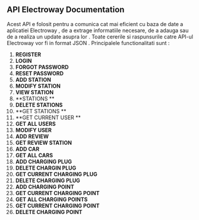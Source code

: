   ## API Electroway Documentation 
  
  
   Acest API e folosit pentru a comunica cat mai eficient cu baza de date a aplicatiei Electroway , de a extrage informatiile necesare,  de a adauga sau de a realiza un update asupra lor . Toate cererile si raspunsurile catre API-ul Electroway vor fi in format JSON .
  Principalele functionalitati sunt :
  
1. **REGISTER**
2. **LOGIN**
3. **FORGOT PASSWORD**
4. **RESET PASSWORD**
5. **ADD STATION**
6. **MODIFY STATION**
7. **VIEW STATION**
8. **STATIONS **
9. **DELETE STATIONS**
10. **GET STATIONS ** 
11. **GET CURRENT USER ** 
12. **GET ALL USERS**
13. **MODIFY USER**
14. **ADD REVIEW**
15. **GET REVIEW STATION**
16. **ADD CAR**
17. **GET ALL CARS**
18. **ADD CHARGING PLUG**
19. **DELETE CHARGIN PLUG**
20. **GET CURRENT CHARGING PLUG**
21. **DELETE CHARGING PLUG**
22. **ADD CHARGING POINT**
23. **GET CURRENT CHARGING POINT**
24. **GET ALL CHARGING POINTS**
25. **GET CURRENT CHARGING POINT** 
26. **DELETE CHARGING POINT**


